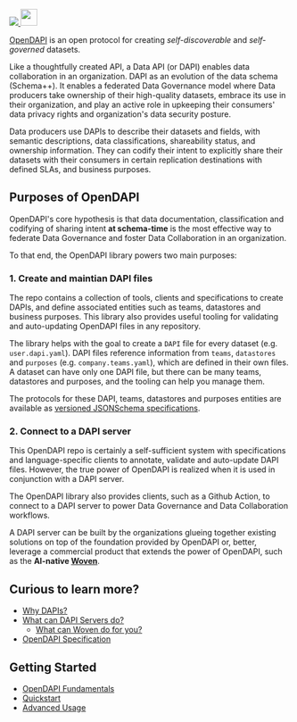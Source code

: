 <p align="left">
    <a href="https://github.com/WovenCollab/OpenDAPI"  alt="GitHub">
        <img src="https://img.shields.io/badge/github-%23121011.svg?style=for-the-badge&logo=github&logoColor=white" />
    </a>
    <a href="https://wovencollab.com" alt="Woven" >
        <img src="https://woven-public.s3.amazonaws.com/static/img/logo.png" width="30" />
    </a>
</p>

[OpenDAPI](https://opendapi.org) is an open protocol for creating _self-discoverable_ and _self-governed_ datasets.

Like a thoughtfully created API, a Data API (or DAPI) enables data collaboration in an organization. DAPI as an evolution of the data schema (Schema++). It enables a federated Data Governance model where Data producers take ownership of their high-quality datasets, embrace its use in their organization, and play an active role in upkeeping their consumers' data privacy rights and organization's data security posture.

Data producers use DAPIs to describe their datasets and fields, with semantic descriptions, data classifications, shareability status, and ownership information. They can codify their intent to explicitly share their datasets with their consumers in certain replication destinations with defined SLAs, and business purposes.

## Purposes of OpenDAPI

OpenDAPI's core hypothesis is that data documentation, classification and codifying of sharing intent **at schema-time** is the most effective way to federate Data Governance and foster Data Collaboration in an organization.

To that end, the OpenDAPI library powers two main purposes:

### 1. Create and maintian DAPI files

The repo contains a collection of tools, clients and specifications to create DAPIs, and define associated entities such as teams, datastores and business purposes. This library also provides useful tooling for validating and auto-updating OpenDAPI files in any repository.

The library helps with the goal to create a `DAPI` file for every dataset (e.g. `user.dapi.yaml`). DAPI files reference information from `teams`, `datastores` and `purposes` (e.g. `company.teams.yaml`), which are defined in their own files. A dataset can have only one DAPI file, but there can be many teams, datastores and purposes, and the tooling can help you manage them.

The protocols for these DAPI, teams, datastores and purposes entities are available as [versioned JSONSchema specifications](./spec/index.md).


### 2. Connect to a DAPI server

This OpenDAPI repo is certainly a self-sufficient system with specifications and language-specific clients to annotate, validate and auto-update DAPI files. However, the true power of OpenDAPI is realized when it is used in conjunction with a DAPI server.

The OpenDAPI library also provides clients, such as a Github Action, to connect to a DAPI server to power Data Governance and Data Collaboration workflows.

A DAPI server can be built by the organizations glueing together existing solutions on top of the foundation provided by OpenDAPI or, better, leverage a commercial product that extends the power of OpenDAPI, such as the **AI-native [Woven](https://wovencollab.com)**.

## Curious to learn more?
- [Why DAPIs?](./background/index.md)
- [What can DAPI Servers do?](./background/dapi-servers.md)
    - [What can Woven do for you?](https://wovencollab.com)
- [OpenDAPI Specification](./spec/index.md)


## Getting Started
- [OpenDAPI Fundamentals](./usage/fundamentals.md)
- [Quickstart](./usage/index.md)
- [Advanced Usage](./usage/advanced.md)
